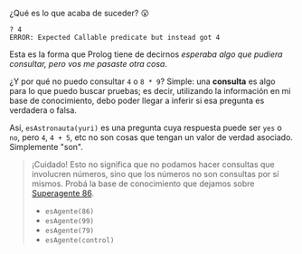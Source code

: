 ¿Qué es lo que acaba de suceder? :open_mouth: 

```
? 4
ERROR: Expected Callable predicate but instead got 4
```

Esta es la forma que Prolog tiene de decirnos _esperaba algo que pudiera consultar, pero vos me pasaste otra cosa_.

¿Y por qué no puedo consultar `4` o `8 * 9`? Simple: una **consulta** es algo para lo que puedo buscar pruebas; es decir, utilizando la información en mi base de conocimiento, debo poder llegar a inferir si esa pregunta es verdadera o falsa. 

Así, `esAstronauta(yuri)` es una pregunta cuya respuesta puede ser `yes` o `no`, pero `4`, `4 + 5`, etc no son cosas que tengan un valor de verdad asociado. Simplemente "son".   

> ¡Cuidado! Esto no significa que no podamos hacer consultas que involucren números, sino que los números no son consultas por sí mismos. Probá la base de conocimiento que dejamos sobre [Superagente 86](https://es.wikipedia.org/wiki/Superagente_86_(serie_de_televisi%C3%B3n)). 
> 
> * `esAgente(86)`
> * `esAgente(99)`
> * `esAgente(79)`
> * `esAgente(control)`

